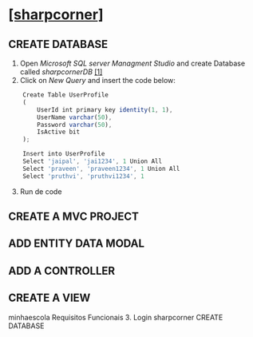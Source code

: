 # [[sharpcorner]](https://www.c-sharpcorner.com/article/simple-login-application-using-Asp-Net-mvc/)

## CREATE DATABASE
1. Open *Microsoft SQL server Managment Studio* and create Database called *sharpcornerDB* [[1]](https://support.mailessentials.gfi.com/hc/en-us/articles/360015116400-How-to-create-a-new-database-in-Microsoft-SQL-Server)
2. Click on *New Query* and insert the code below:
```js
    Create Table UserProfile  
    (  
        UserId int primary key identity(1, 1),  
        UserName varchar(50),  
        Password varchar(50),  
        IsActive bit  
    );

    Insert into UserProfile  
    Select 'jaipal', 'jai1234', 1 Union All  
    Select 'praveen', 'praveen1234', 1 Union All  
    Select 'pruthvi', 'pruthvi1234', 1 
```  
3. Run de code  

## CREATE A MVC PROJECT
## ADD ENTITY DATA MODAL
## ADD A CONTROLLER
## CREATE A VIEW

minhaescola
    Requisitos Funcionais
        3. Login
            sharpcorner
                CREATE DATABASE